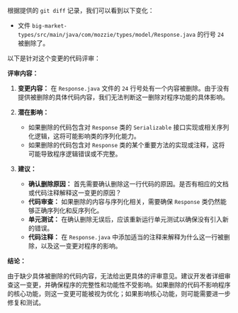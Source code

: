 根据提供的 `git diff` 记录，我们可以看到以下变化：

- 文件 `big-market-types/src/main/java/com/mozzie/types/model/Response.java` 的行号 `24` 被删除了。

以下是针对这个变更的代码评审：

**评审内容：**

1. **变更内容：**
   在 `Response.java` 文件的 `24` 行号处有一个内容被删除。由于没有提供被删除的具体代码内容，我们无法判断这一删除对程序功能的具体影响。

2. **潜在影响：**
   - 如果删除的代码包含对 `Response` 类的 `Serializable` 接口实现或相关序列化逻辑，这将可能影响类的序列化能力。
   - 如果删除的代码包含对 `Response` 类的某个重要方法的实现或注释，这将可能导致程序逻辑错误或不完整。

3. **建议：**
   - **确认删除原因：** 首先需要确认删除这一行代码的原因。是否有相应的文档或代码注释解释这一变更的原因？
   - **代码审查：** 如果删除的内容与序列化相关，需要确保 `Response` 类仍然能够正确序列化和反序列化。
   - **单元测试：** 在确认删除无误后，应该重新运行单元测试以确保没有引入新的错误。
   - **代码注释：** 在 `Response.java` 中添加适当的注释来解释为什么这一行被删除，以及这一变更对程序的影响。

**结论：**

由于缺少具体被删除的代码内容，无法给出更具体的评审意见。建议开发者详细审查这一变更，并确保程序的完整性和功能性不受影响。如果删除的代码不影响程序的核心功能，则这一变更可能被视为优化；如果影响核心功能，则可能需要进一步修复和测试。